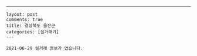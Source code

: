 ---
    layout: post
    comments: true
    title: 경상북도 울진군
    categories: [실거래가]
    ---

    2021-06-29 실거래 정보가 없습니다.

    